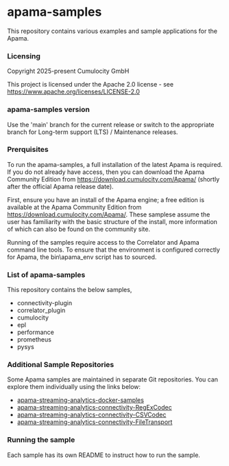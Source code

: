 # apama-samples

This repository contains various examples and sample applications for the Apama. 

### Licensing

Copyright 2025-present Cumulocity GmbH

This project is licensed under the Apache 2.0 license - see https://www.apache.org/licenses/LICENSE-2.0

### apama-samples version

Use the 'main' branch for the current release or switch to the appropriate branch for Long-term support (LTS) / Maintenance releases.

### Prerquisites
  
  To run the apama-samples, a full installation of the latest Apama is required. If you do not already have access, then you can download the Apama Community Edition from  https://download.cumulocity.com/Apama/ (shortly after the official Apama release date).

  First, ensure you have an install of the Apama engine; a free edition is available at the  Apama Community Edition from  https://download.cumulocity.com/Apama/. These samplese assume the user has familiarity with the basic structure of the install, more information of which can also be found on the community site.

  Running of the samples require access to the Correlator and Apama command line tools. To ensure that the environment is configured correctly for Apama, the bin\apama_env script has to sourced.


### List of apama-samples

This repository contains the below samples,
 - connectivity-plugin
 - correlator_plugin
 - cumulocity
 - epl
 - performance
 - prometheus
 - pysys

### Additional Sample Repositories

Some Apama samples are maintained in separate Git repositories. You can explore them individually using the links below:

- [apama-streaming-analytics-docker-samples](https://github.com/Cumulocity-IoT/apama-streaming-analytics-docker-samples)
- [apama-streaming-analytics-connectivity-RegExCodec](https://github.com/Cumulocity-IoT/apama-streaming-analytics-connectivity-RegExCodec)
- [apama-streaming-analytics-connectivity-CSVCodec](https://github.com/Cumulocity-IoT/apama-streaming-analytics-connectivity-CSVCodec) 
- [apama-streaming-analytics-connectivity-FileTransport](https://github.com/Cumulocity-IoT/apama-streaming-analytics-connectivity-FileTransport)

### Running the sample

 Each sample has its own README to instruct how to run the sample.


